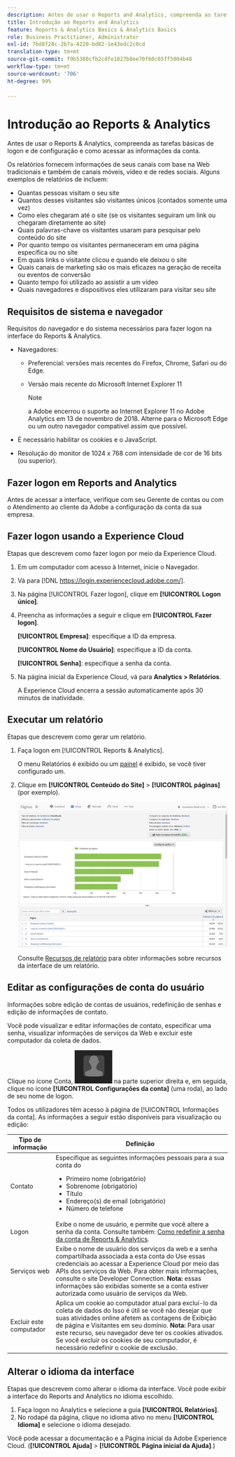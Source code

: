 ```yaml
---
description: Antes de usar o Reports and Analytics, compreenda as tarefas básicas de logon e de configuração e como acessar as informações da conta.
title: Introdução ao Reports and Analytics
feature: Reports & Analytics Basics & Analytics Basics
role: Business Practitioner, Administrator
exl-id: 7bd8f28c-2b7a-4220-bd82-1e43edc2c0cd
translation-type: tm+mt
source-git-commit: f9b5380cfb2cdfe1827b8ee70f60c65ff5004b48
workflow-type: tm+mt
source-wordcount: '706'
ht-degree: 99%

---
```


# Introdução ao Reports &amp; Analytics

Antes de usar o Reports &amp; Analytics, compreenda as tarefas básicas de logon e de configuração e como acessar as informações da conta.

Os relatórios fornecem informações de seus canais com base na Web tradicionais e também de canais móveis, vídeo e de redes sociais. Alguns exemplos de relatórios de incluem:

* Quantas pessoas visitam o seu site
* Quantos desses visitantes são visitantes únicos (contados somente uma vez)
* Como eles chegaram até o site (se os visitantes seguiram um link ou chegaram diretamente ao site)
* Quais palavras-chave os visitantes usaram para pesquisar pelo conteúdo do site
* Por quanto tempo os visitantes permaneceram em uma página específica ou no site
* Em quais links o visitante clicou e quando ele deixou o site
* Quais canais de marketing são os mais eficazes na geração de receita ou eventos de conversão
* Quanto tempo foi utilizado ao assistir a um vídeo
* Quais navegadores e dispositivos eles utilizaram para visitar seu site

## Requisitos de sistema e navegador

Requisitos do navegador e do sistema necessários para fazer logon na interface do Reports &amp; Analytics.

* Navegadores:

   * Preferencial: versões mais recentes do Firefox, Chrome, Safari ou do Edge.
   * Versão mais recente do Microsoft Internet Explorer 11

      >[!NOTE]
      >
      >a Adobe encerrou o suporte ao Internet Explorer 11 no Adobe Analytics em 13 de novembro de 2018. Alterne para o Microsoft Edge ou um outro navegador compatível assim que possível.

* É necessário habilitar os cookies e o JavaScript.
* Resolução do monitor de 1024 x 768 com intensidade de cor de 16 bits (ou superior).

## Fazer logon em Reports and Analytics

Antes de acessar a interface, verifique com seu Gerente de contas ou com o Atendimento ao cliente da Adobe a configuração da conta da sua empresa.

## Fazer logon usando a Experience Cloud

Etapas que descrevem como fazer logon por meio da Experience Cloud.

1. Em um computador com acesso à Internet, inicie o Navegador.
1. Vá para [!DNL https://login.experiencecloud.adobe.com/].
1. Na página [!UICONTROL Fazer logon], clique em **[!UICONTROL Logon único]**.
1. Preencha as informações a seguir e clique em **[!UICONTROL Fazer logon]**.

   **[!UICONTROL Empresa]**: especifique a ID da empresa.

   **[!UICONTROL Nome do Usuário]**: especifique a ID da conta.

   **[!UICONTROL Senha]**: especifique a senha da conta.
1. Na página inicial da Experience Cloud, vá para **Analytics > Relatórios**.

   A Experience Cloud encerra a sessão automaticamente após 30 minutos de inatividade.

## Executar um relatório

Etapas que descrevem como gerar um relatório.

1. Faça logon em [!UICONTROL Reports &amp; Analytics].

   O menu Relatórios é exibido ou um [painel](/help/analyze/reports-analytics/dashboard.md) é exibido, se você tiver configurado um.

1. Clique em **[!UICONTROL Conteúdo do Site]** > **[!UICONTROL páginas]** (por exemplo).

   ![](assets/pages_report.png)

   Consulte [Recursos de relatório](/help/analyze/reports-analytics/overview/report-overview.md) para obter informações sobre recursos da interface de um relatório.

## Editar as configurações de conta do usuário

Informações sobre edição de contas de usuários, redefinição de senhas e edição de informações de contato.

Você pode visualizar e editar informações de contato, especificar uma senha, visualizar informações de serviços da Web e excluir este computador da coleta de dados.

Clique no ícone Conta, ![](assets/account.png) na parte superior direita e, em seguida, clique no ícone **[!UICONTROL Configurações da conta]** (uma roda), ao lado de seu nome de logon.

Todos os utilizadores têm acesso à página de [!UICONTROL Informações da conta]. As informações a seguir estão disponíveis para visualização ou edição:

| Tipo de informação | Definição |
| --- | --- |
| Contato | Especifique as seguintes informações pessoais para a sua conta do<ul><li>Primeiro nome (obrigatório)</li><li>Sobrenome (obrigatório)</li><li>Título</li><li>Endereço(s) de email (obrigatório)</li><li>Número de telefone</li></ul> |
| Logon | Exibe o nome de usuário, e permite que você altere a senha da conta. Consulte também: [Como redefinir a senha da conta de Reports &amp; Analytics](https://experienceleague.adobe.com/docs/analytics/technotes/troubleshoot-login.html?lang=pt-BR). |
| Serviços web | Exibe o nome de usuário dos serviços da web e a senha compartilhada associada a esta conta do Use essas credenciais ao acessar a Experience Cloud por meio das APIs dos serviços da Web. Para obter mais informações, consulte o site Developer Connection. **Nota:** essas informações são exibidas somente se a conta estiver autorizada como usuário de serviços da Web. |
| Excluir este computador | Aplica um cookie ao computador atual para excluí-lo da coleta de dados do Isso é útil se você não desejar que suas atividades online afetem as contagens de Exibição de página e Visitantes em seu domínio. **Nota:** Para usar este recurso, seu navegador deve ter os cookies ativados. Se você excluir os cookies de seu computador, é necessário redefinir o cookie de exclusão. |

## Alterar o idioma da interface

Etapas que descrevem como alterar o idioma da interface. Você pode exibir a interface do Reports and Analytics no idioma escolhido.

1. Faça logon no Analytics e selecione a guia **[!UICONTROL Relatórios]**.
1. No rodapé da página, clique no idioma ativo no menu **[!UICONTROL Idioma]** e selecione o idioma desejado.

Você pode acessar a documentação e a Página inicial da Adobe Experience Cloud. (**[!UICONTROL Ajuda]** > **[!UICONTROL Página inicial da Ajuda]**.)
